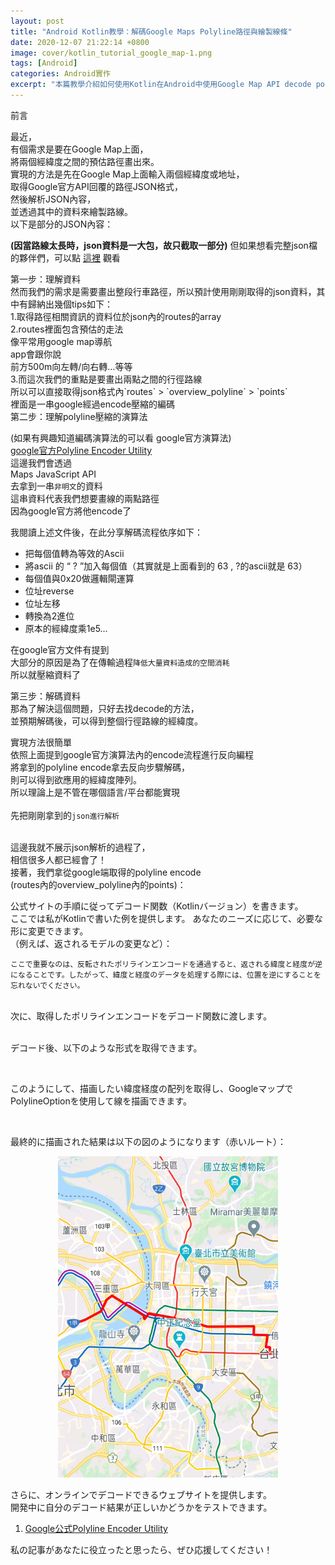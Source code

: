 ```yaml
---
layout: post
title: "Android Kotlin教學：解碼Google Maps Polyline路徑與繪製線條"
date: 2020-12-07 21:22:14 +0800
image: cover/kotlin_tutorial_google_map-1.png
tags: [Android]
categories: Android實作
excerpt: "本篇教學介紹如何使用Kotlin在Android中使用Google Map API decode polyline透過預估路徑來畫線。"
---
```


<div class="c-border-main-title-2">前言</div>

最近，<br>
有個需求是要在Google Map上面，<br>
將兩個經緯度之間的預估路徑畫出來。<br>
實現的方法是先在Google Map上面輸入兩個經緯度或地址，<br>
取得Google官方API回覆的路徑JSON格式，<br>
然後解析JSON內容，<br>
並透過其中的資料來繪製路線。<br>
以下是部分的JSON內容：

<script src="https://gist.github.com/waitzShigoto/37e425cb8a6b029fd9b817b155705d3a.js"></script>

**(因當路線太長時，json資料是一大包，故只截取一部分)**
但如果想看完整json檔的夥伴們，可以點 <a href="https://gist.github.com/waitzShigoto/030767a7fea9fcf4eba7cc600adc0da8">這裡</a> 觀看<br>

<div class="c-border-content-title-4">第一步：理解資料</div>
然而我們的需求是需要畫出整段行車路徑，所以預計使用剛剛取得的json資料，其中有歸納出幾個tips如下：<br>
1.取得路徑相關資訊的資料位於json內的routes的array<br>
2.routes裡面包含預估的走法<br>
像平常用google map導航<br>
app會跟你說<br>
前方500m向左轉/向右轉…等等<br>
3.而這次我們的重點是要畫出兩點之間的行徑路線<br>
所以可以直接取得json格式內`routes` > `overview_polyline` > `points`<br>
裡面是一串google經過encode壓縮的編碼<br>


<div class="c-border-content-title-4">第二步：理解polyline壓縮的演算法</div>

(如果有興趣知道編碼演算法的可以看 google官方演算法)<br>
<a href="https://developers.google.com/maps/documentation/utilities/polylinealgorithm?hl=zh-tw">google官方Polyline Encoder Utility</a><br>
這邊我們會透過<br>
Maps JavaScript API<br>
去拿到一串`非明文`的資料<br>
這串資料代表我們想要畫線的兩點路徑<br>
因為google官方將他encode了<br>

我閱讀上述文件後，在此分享解碼流程依序如下：<br>

* 把每個值轉為等效的Ascii<br>
* 將ascii 的 “ ? ”加入每個值（其實就是上面看到的 63 , ?的ascii就是 63）<br>
* 每個值與0x20做邏輯閘運算<br>
* 位址reverse<br>
* 位址左移<br>
* 轉換為2進位<br>
* 原本的經緯度乘1e5…<br>

在google官方文件有提到<br>
大部分的原因是為了在傳輸過程`降低大量資料造成的空間消耗`<br>
所以就壓縮資料了<br>


<div class="c-border-content-title-4">第三步：解碼資料</div>
那為了解決這個問題，只好去找decode的方法，<br>
並預期解碼後，可以得到整個行徑路線的經緯度。<br>

實現方法很簡單<br>
依照上面提到google官方演算法內的encode流程進行反向編程<br>
將拿到的polyline encode拿去反向步驟解碼，<br>
則可以得到欲應用的經緯度陣列。<br>
所以理論上是不管在哪個語言/平台都能實現<br><br>
先把剛剛拿到的`json進行解析`<br><br>

這邊我就不展示json解析的過程了，<br>
相信很多人都已經會了！<br>
接著，我們拿從google端取得的polyline encode<br>
(routes內的overview_polyline內的points)：<br>

<script src="https://gist.github.com/waitzShigoto/5099e838a2d8d9af507eb94e250b33b8.js"></script>


公式サイトの手順に従ってデコード関数（Kotlinバージョン）を書きます。<br>
ここでは私がKotlinで書いた例を提供します。
あなたのニーズに応じて、必要な形に変更できます。<br>
（例えば、返されるモデルの変更など）：<br>

<script src="https://gist.github.com/waitzShigoto/17a978f6831fa8c0f2f80adffa1803ad.js"></script>
```
ここで重要なのは、反転されたポリラインエンコードを通過すると、返される緯度と経度が逆になることです。したがって、緯度と経度のデータを処理する際には、位置を逆にすることを忘れないでください。
```
<br>
次に、取得したポリラインエンコードをデコード関数に渡します。<br>
<script src="https://gist.github.com/waitzShigoto/e9cf66a41cc014870cb8bab4c188a10a.js"></script><br>

デコード後、以下のような形式を取得できます。<br>

<script src="https://gist.github.com/waitzShigoto/bf80d28f5abdd748f1def92a30e557ed.js"></script><br>

このようにして、描画したい緯度経度の配列を取得し、GoogleマップでPolylineOptionを使用して線を描画できます。<br>

<script src="https://gist.github.com/waitzShigoto/5eb77674995ca2e3422eed17825b22a6.js"></script><br>

最終的に描画された結果は以下の図のようになります（赤いルート）：<br>
<div align="center">
  <img src="/images/googlemap/map02.png" alt="Cover" width="70%"/>
</div>

さらに、オンラインでデコードできるウェブサイトを提供します。<br>
開発中に自分のデコード結果が正しいかどうかをテストできます。<br>

<ol>
  <li>
    <a href="https://developers.google.com/maps/documentation/utilities/polylineutility">Google公式Polyline Encoder Utility</a>
  </li>
</ol>

私の記事があなたに役立ったと思ったら、ぜひ応援してください！

